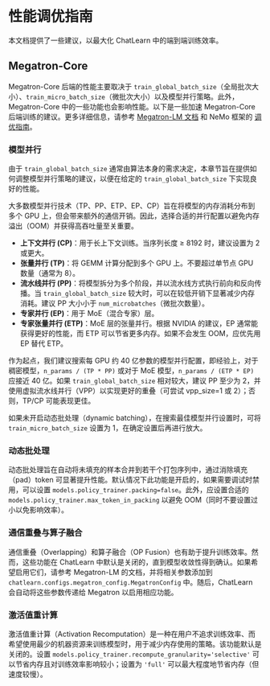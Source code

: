 # 性能调优指南

本文档提供了一些建议，以最大化 ChatLearn 中的端到端训练效率。

## Megatron-Core

Megatron-Core 后端的性能主要取决于 `train_global_batch_size`（全局批次大小）、`train_micro_batch_size`（微批次大小）以及模型并行策略。此外，Megatron-Core 中的一些功能也会影响性能。以下是一些加速 Megatron-Core 后端训练的建议。更多详细信息，请参考 [Megatron-LM 文档](https://docs.nvidia.com/megatron-core/developer-guide/latest/index.html) 和 NeMo 框架的 [调优指南](https://docs.nvidia.com/nemo-framework/user-guide/latest/performance/performance-guide.html#performance-tuning-guide)。

### 模型并行

由于 `train_global_batch_size` 通常由算法本身的需求决定，本章节旨在提供如何调整模型并行策略的建议，以便在给定的 `train_global_batch_size` 下实现良好的性能。

大多数模型并行技术（TP、PP、ETP、EP、CP）旨在将模型的内存消耗分布到多个 GPU 上，但会带来额外的通信开销。因此，选择合适的并行配置以避免内存溢出（OOM）并获得高吞吐量至关重要。

+ **上下文并行 (CP)**：用于长上下文训练。当序列长度 ≥ 8192 时，建议设置为 2 或更大。
+ **张量并行 (TP)**：将 GEMM 计算分配到多个 GPU 上。不要超过单节点 GPU 数量（通常为 8）。
+ **流水线并行 (PP)**：将模型拆分为多个阶段，并以流水线方式执行前向和反向传播。当 `train_global_batch_size` 较大时，可以在较低开销下显著减少内存消耗。建议 PP 大小小于 `num_microbatches`（微批次数量）。
+ **专家并行 (EP)**：用于 MoE（混合专家）层。
+ **专家张量并行 (ETP)**：MoE 层的张量并行。根据 NVIDIA 的建议，EP 通常能获得更好的性能，而 ETP 可以节省更多内存。如果不会发生 OOM，应优先用 EP 替代 ETP。

作为起点，我们建议搜索每 GPU 约 40 亿参数的模型并行配置，即经验上，对于稠密模型，`n_params / (TP * PP)` 或对于 MoE 模型，`n_params / (ETP * EP)` 应接近 40 亿。如果 `train_global_batch_size` 相对较大，建议 PP 至少为 2，并使用虚拟流水线并行（VPP）以实现更好的重叠（可尝试 vpp_size=1 或 2）；否则，TP/CP 可能表现更佳。

如果未开启动态批处理（dynamic batching），在搜索最佳模型并行设置时，可将 `train_micro_batch_size` 设置为 1，在确定设置后再进行放大。

### 动态批处理

动态批处理旨在自动将未填充的样本合并到若干个打包序列中，通过消除填充（pad）token 可显著提升性能。默认情况下此功能是开启的，如果需要调试时禁用，可以设置 `models.policy_trainer.packing=false`。此外，应设置合适的 `models.policy_trainer.max_token_in_packing` 以避免 OOM（同时不要设置过小以免影响效率）。

### 通信重叠与算子融合

通信重叠（Overlapping）和算子融合（OP Fusion）也有助于提升训练效率。然而，这些功能在 ChatLearn 中默认是关闭的，直到模型收敛性得到确认。如果希望启用它们，请参考 Megatron-LM 的文档，并将相关参数添加到 `chatlearn.configs.megatron_config.MegatronConfig` 中。随后，ChatLearn 会自动将这些参数传递给 Megatron 以启用相应功能。

### 激活值重计算

激活值重计算（Activation Recomputation）是一种在用户不追求训练效率、而希望使用最少的机器资源来训练模型时，用于减少内存使用的策略。该功能默认是关闭的。设置 `models.policy_trainer.recompute_granularity='selective'` 可以节省内存且对训练效率影响较小；设置为 `'full'` 可以最大程度地节省内存（但速度较慢）。